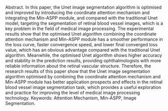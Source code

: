 Abstract. In this paper, the Unet image segmentation algorithm is optimised and improved by introducing the coordinate attention mechanism and integrating the Min-ASPP module, and compared with the traditional Unet model, targeting the segmentation of retinal blood vessel images, which is a key problem in the field of medical image processing. The experimental results show that the optimised Unet algorithm combining the coordinate attention mechanism and Min-ASPP module has a smoother performance in the loss curve, faster convergence speed, and lower final converged loss value, which has an obvious advantage compared with the traditional Unet algorithm. Meanwhile, the optimised Unet algorithm shows higher accuracy and stability in the prediction results, providing ophthalmologists with more reliable information about the retinal vascular structure. Therefore, the research results of this paper show that the Unet image segmentation algorithm optimised by combining the coordinate attention mechanism and Min-ASPP module has better application prospects and effects in the retinal blood vessel image segmentation task, which provides a useful exploration and practice for improving the level of medical image processing technology.
Keywords: Attention Mechanism, Min-ASPP, Image Segmentation.
